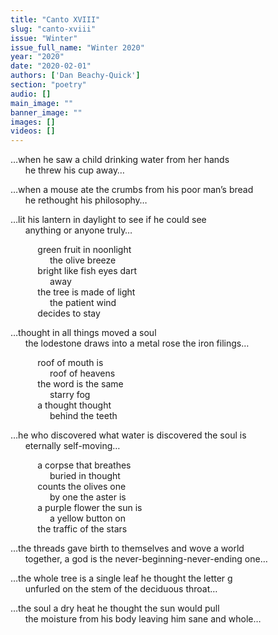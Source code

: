 ```yaml
---
title: "Canto XVIII"
slug: "canto-xviii"
issue: "Winter"
issue_full_name: "Winter 2020"
year: "2020"
date: "2020-02-01"
authors: ['Dan Beachy-Quick']
section: "poetry"
audio: []
main_image: ""
banner_image: ""
images: []
videos: []
---
```


…when he saw a child drinking water from her hands  
&nbsp;&nbsp;&nbsp;&nbsp;&nbsp; he threw his cup away…  

…when a mouse ate the crumbs from his poor man’s bread  
&nbsp;&nbsp;&nbsp;&nbsp;&nbsp; he rethought his philosophy…  

…lit his lantern in daylight to see if he could see  
&nbsp;&nbsp;&nbsp;&nbsp;&nbsp; anything or anyone truly…  

&nbsp;&nbsp;&nbsp;&nbsp;&nbsp;&nbsp;&nbsp;&nbsp;&nbsp;&nbsp; green fruit in noonlight  
&nbsp;&nbsp;&nbsp;&nbsp;&nbsp;&nbsp;&nbsp;&nbsp;&nbsp;&nbsp;&nbsp;&nbsp;&nbsp;&nbsp;&nbsp; the olive breeze  
&nbsp;&nbsp;&nbsp;&nbsp;&nbsp;&nbsp;&nbsp;&nbsp;&nbsp;&nbsp; bright like fish eyes dart  
&nbsp;&nbsp;&nbsp;&nbsp;&nbsp;&nbsp;&nbsp;&nbsp;&nbsp;&nbsp;&nbsp;&nbsp;&nbsp;&nbsp;&nbsp; away  
&nbsp;&nbsp;&nbsp;&nbsp;&nbsp;&nbsp;&nbsp;&nbsp;&nbsp;&nbsp; the tree is made of light  
&nbsp;&nbsp;&nbsp;&nbsp;&nbsp;&nbsp;&nbsp;&nbsp;&nbsp;&nbsp;&nbsp;&nbsp;&nbsp;&nbsp;&nbsp; the patient wind  
&nbsp;&nbsp;&nbsp;&nbsp;&nbsp;&nbsp;&nbsp;&nbsp;&nbsp;&nbsp; decides to stay  

…thought in all things moved a soul  
&nbsp;&nbsp;&nbsp;&nbsp;&nbsp; the lodestone draws into a metal rose the iron filings…  

&nbsp;&nbsp;&nbsp;&nbsp;&nbsp;&nbsp;&nbsp;&nbsp;&nbsp;&nbsp; roof of mouth is  
&nbsp;&nbsp;&nbsp;&nbsp;&nbsp;&nbsp;&nbsp;&nbsp;&nbsp;&nbsp;&nbsp;&nbsp;&nbsp;&nbsp;&nbsp; roof of heavens  
&nbsp;&nbsp;&nbsp;&nbsp;&nbsp;&nbsp;&nbsp;&nbsp;&nbsp;&nbsp; the word is the same  
&nbsp;&nbsp;&nbsp;&nbsp;&nbsp;&nbsp;&nbsp;&nbsp;&nbsp;&nbsp;&nbsp;&nbsp;&nbsp;&nbsp;&nbsp; starry fog  
&nbsp;&nbsp;&nbsp;&nbsp;&nbsp;&nbsp;&nbsp;&nbsp;&nbsp;&nbsp; a thought thought  
&nbsp;&nbsp;&nbsp;&nbsp;&nbsp;&nbsp;&nbsp;&nbsp;&nbsp;&nbsp;&nbsp;&nbsp;&nbsp;&nbsp;&nbsp; behind the teeth   

…he who discovered what water is discovered the soul is  
&nbsp;&nbsp;&nbsp;&nbsp;&nbsp; eternally self-moving…  

&nbsp;&nbsp;&nbsp;&nbsp;&nbsp;&nbsp;&nbsp;&nbsp;&nbsp;&nbsp; a corpse that breathes  
&nbsp;&nbsp;&nbsp;&nbsp;&nbsp;&nbsp;&nbsp;&nbsp;&nbsp;&nbsp;&nbsp;&nbsp;&nbsp;&nbsp;&nbsp; buried in thought  
&nbsp;&nbsp;&nbsp;&nbsp;&nbsp;&nbsp;&nbsp;&nbsp;&nbsp;&nbsp; counts the olives one  
&nbsp;&nbsp;&nbsp;&nbsp;&nbsp;&nbsp;&nbsp;&nbsp;&nbsp;&nbsp;&nbsp;&nbsp;&nbsp;&nbsp;&nbsp; by one   the aster is  
&nbsp;&nbsp;&nbsp;&nbsp;&nbsp;&nbsp;&nbsp;&nbsp;&nbsp;&nbsp; a purple flower   the sun is  
&nbsp;&nbsp;&nbsp;&nbsp;&nbsp;&nbsp;&nbsp;&nbsp;&nbsp;&nbsp;&nbsp;&nbsp;&nbsp;&nbsp;&nbsp; a yellow button on  
&nbsp;&nbsp;&nbsp;&nbsp;&nbsp;&nbsp;&nbsp;&nbsp;&nbsp;&nbsp; the traffic of the stars  

…the threads gave birth to themselves and wove a world  
&nbsp;&nbsp;&nbsp;&nbsp;&nbsp; together, a god is the never-beginning-never-ending one…  

…the whole tree is a single leaf he thought the letter g  
&nbsp;&nbsp;&nbsp;&nbsp;&nbsp; unfurled on the stem of the deciduous throat…  

…the soul a dry heat he thought the sun would pull  
&nbsp;&nbsp;&nbsp;&nbsp;&nbsp; the moisture from his body leaving him sane and whole…  
